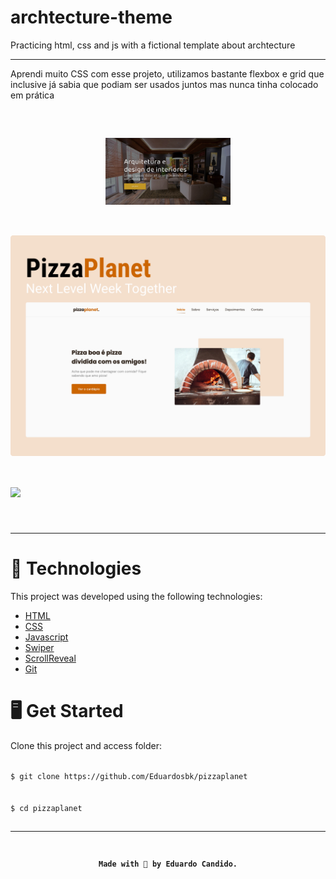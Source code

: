 # archtecture-theme
Practicing html, css and js with a fictional template about archtecture
<hr>
<p>Aprendi muito CSS com esse projeto, utilizamos bastante flexbox e grid que inclusive já
sabia que podiam ser usados juntos mas nunca tinha colocado em prática</p><br>

<h2 align="center">
<img align="center" width="200px" src="https://github.com/Eduardosbk/archtecture-theme/blob/main/photo.jpg">
</h2><br>

<img align="center" width="1920px" src="https://github.com/Eduardosbk/pizzaplanet/blob/main/pizza.png"><br>

<h1>
  <img src="https://github.com/Eduardosbk/pizzaplanet/blob/main/pizza.gif">
</h1><br><hr>

<h1>🧪 Technologies</h1>
<p>This project was developed using the following technologies:</p>
<ul>
  <li><a href="https://devdocs.io/html/">HTML</a></li>
  <li><a href="https://devdocs.io/css/">CSS</a></li>
  <li><a href="https://developer.mozilla.org/en-US/docs/Web/JavaScript">Javascript</a></li>
  <li><a href="https://swiperjs.com/">Swiper</a></li>
  <li><a href="https://scrollrevealjs.org/">ScrollReveal</a></li>
  <li><a href="https://git-scm.com/">Git</a></li>
</ul>
<h1>🖥 Get Started</h1>
<p>Clone this project and access folder:</p>
<code>
$ git clone https://github.com/Eduardosbk/pizzaplanet
</code>
<br>
<code>
$ cd pizzaplanet

<hr>
<h4 align="center">Made with 💜 by Eduardo Candido.</h4>
